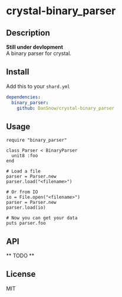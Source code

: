 crystal-binary_parser
=====================

## Description ##

**Still under devlopment**  
A binary parser for crystal.

## Install ##

Add this to your `shard.yml`  
```yml
dependencies:
  binary_parser:
    github: DanSnow/crystal-binary_parser
```

## Usage ##

```crystal
require "binary_parser"

class Parser < BinaryParser
  unit8 :foo
end

# Load a file
parser = Parser.new
parser.load("<filename>")

# Or from IO
io = File.open("<filename>")
parser = Parser.new
parser.load(io)

# Now you can get your data
puts parser.foo
```

## API ##
** TODO **

## License ##
MIT

